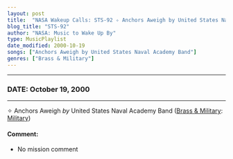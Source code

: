 ```yaml
---
layout: post
title:  "NASA Wakeup Calls: STS-92 ✧ Anchors Aweigh by United States Naval Academy Band ✫ October 19, 2000"
blog_title: "STS-92"
author: "NASA: Music to Wake Up By"
type: MusicPlaylist
date_modified: 2000-10-19
songs: ["Anchors Aweigh by United States Naval Academy Band"]
genres: ["Brass & Military"]
---
```


----
### DATE: October 19, 2000
----
✧ Anchors Aweigh *by* United States Naval Academy Band ([Brass & Military](https://www.discogs.com/genre/Brass%20%26%20Military): [Military](https://www.discogs.com/style/Military)) <a target="blank_" href="https://www.discogs.com/U-S-Naval-Academy-Band-Anchors-Aweigh-March-Of-The-Middies/release/13003731">
    <i class="fas fa-compact-disc"
       title="Discogs entry for this song"
       alt="Discogs entry for this song"
       style="font-size: 1.1em;"></i></a>
    

#### Comment:
* No mission comment



<br/>
<center>
	<a target="_blank"
	   href="https://twitter.com/intent/tweet?hashtags=Space,NASA,Playlist,NASAWakeupCalls,SpaceProgram&text=🚀 {{ page.author}}, '{{ page.songs.first }}' {{ page.title }}, {{ page.date | date: '%B %d, %Y' }}, {{ site.url }}{{ page.url }}&via=nasawakeupcalls"><i class="fab fa-twitter" title="Tweet this page" alt="Tweet this page" style="font-size: 1.3em;"></i></a>
	&nbsp; 	<i class="fas fa-user-astronaut" style="font-size: 1.5em;"></i> &nbsp;
    <a id="custom_amazon_link"
       type="amzn" search="#"
       category="popular music">
    <i class="fab fa-amazon" style="font-size: 1.3em;"></i></a>
</center>

<!-- Randomly resolve an individual entry from a song array -->
<script src="/assets/javascript/seedrandom.min.js"></script>
<script>
  var wake_me_up = ["Anchors Aweigh by United States Naval Academy Band"];
  var prng = new Math.seedrandom();
  function randomSong() {
    song = wake_me_up[Math.floor(Math.random() * wake_me_up.length)];
    var amazon_link = document.getElementById("custom_amazon_link");
    amazon_link.setAttribute("search", song);
  }
  window.onload = randomSong();
</script>
